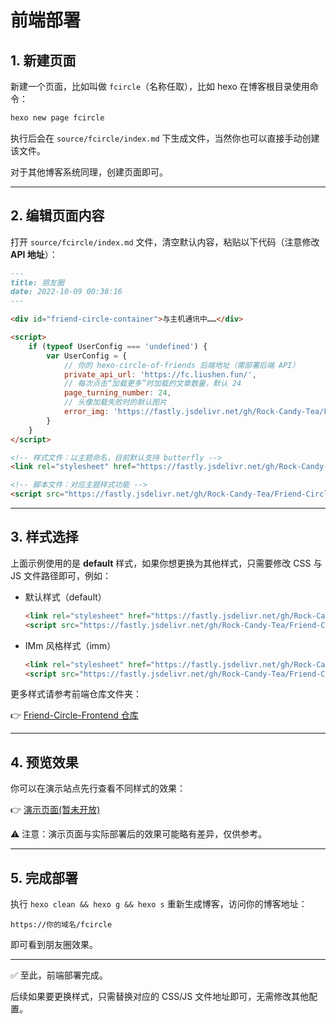# 前端部署



## 1. 新建页面

新建一个页面，比如叫做 `fcircle`（名称任取），比如 hexo 在博客根目录使用命令：

```bash
hexo new page fcircle
```

执行后会在 `source/fcircle/index.md` 下生成文件，当然你也可以直接手动创建该文件。

对于其他博客系统同理，创建页面即可。

---

## 2. 编辑页面内容

打开 `source/fcircle/index.md` 文件，清空默认内容，粘贴以下代码（注意修改 **API 地址**）：

```markdown
---
title: 朋友圈
date: 2022-10-09 00:38:16
---

<div id="friend-circle-container">与主机通讯中……</div>

<script>
    if (typeof UserConfig === 'undefined') {
        var UserConfig = {
            // 你的 hexo-circle-of-friends 后端地址（需部署后端 API）
            private_api_url: 'https://fc.liushen.fun/',
            // 每次点击“加载更多”时加载的文章数量，默认 24
            page_turning_number: 24,
            // 头像加载失败时的默认图片
            error_img: 'https://fastly.jsdelivr.net/gh/Rock-Candy-Tea/Friend-Circle-Frontend/logo.png',
        }
    }
</script>

<!-- 样式文件：以主题命名，目前默认支持 butterfly -->
<link rel="stylesheet" href="https://fastly.jsdelivr.net/gh/Rock-Candy-Tea/Friend-Circle-Frontend/hexo-theme-butterfly/default.min.css">

<!-- 脚本文件：对应主题样式功能 -->
<script src="https://fastly.jsdelivr.net/gh/Rock-Candy-Tea/Friend-Circle-Frontend/hexo-theme-butterfly/default.min.js"></script>
```

---

## 3. 样式选择

<!-- 目前 **仅支持 Hexo Butterfly 主题**，并且提供了多种样式。 -->

上面示例使用的是 **default** 样式，如果你想更换为其他样式，只需要修改 CSS 与 JS 文件路径即可，例如：

* 默认样式（default）

  ```html
  <link rel="stylesheet" href="https://fastly.jsdelivr.net/gh/Rock-Candy-Tea/Friend-Circle-Frontend/hexo-theme-butterfly/default.min.css">
  <script src="https://fastly.jsdelivr.net/gh/Rock-Candy-Tea/Friend-Circle-Frontend/hexo-theme-butterfly/default.min.js"></script>
  ```

* IMm 风格样式（imm）

  ```html
  <link rel="stylesheet" href="https://fastly.jsdelivr.net/gh/Rock-Candy-Tea/Friend-Circle-Frontend/hexo-theme-butterfly/imm.min.css">
  <script src="https://fastly.jsdelivr.net/gh/Rock-Candy-Tea/Friend-Circle-Frontend/hexo-theme-butterfly/imm.min.js"></script>
  ```

更多样式请参考前端仓库文件夹：

👉 [Friend-Circle-Frontend 仓库](https://github.com/Rock-Candy-Tea/Friend-Circle-Frontend)

---

## 4. 预览效果

你可以在演示站点先行查看不同样式的效果：

👉 [演示页面(暂未开放)](https://fc-preview.lius.xx.kg/)

⚠️ 注意：演示页面与实际部署后的效果可能略有差异，仅供参考。

---

## 5. 完成部署

执行 `hexo clean && hexo g && hexo s` 重新生成博客，访问你的博客地址：

```
https://你的域名/fcircle
```

即可看到朋友圈效果。

---

✅ 至此，前端部署完成。

后续如果要更换样式，只需替换对应的 CSS/JS 文件地址即可，无需修改其他配置。